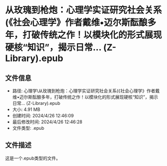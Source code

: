 ﻿# 从玫瑰到枪炮：心理学实证研究社会关系(《社会心理学》作者戴维•迈尔斯酝酿多年，打破传统之作！以模块化的形式展现硬核“知识”，揭示日常... (Z-Library).epub

## 文件信息
- 路径: 心理学\从玫瑰到枪炮：心理学实证研究社会关系(《社会心理学》作者戴维•迈尔斯酝酿多年，打破传统之作！以模块化的形式展现硬核“知识”，揭示日常... (Z-Library).epub
- 大小: 4.91 MB
- 创建时间: 2024/4/26 12:46:09
- 最后修改时间: 2024/4/26 12:46:28
- 文件类型: .epub

## 文件描述
这是一个.epub类型的文件。

